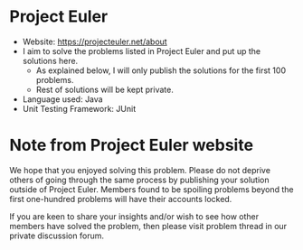 # Project Euler

- Website: https://projecteuler.net/about
- I aim to solve the problems listed in Project Euler and put up the solutions here.
    - As explained below, I will only publish the solutions for the first 100 problems.
    - Rest of solutions will be kept private.
- Language used: Java
- Unit Testing Framework: JUnit

# Note from Project Euler website

We hope that you enjoyed solving this problem. Please do not deprive others of going through the same process by
publishing your solution outside of Project Euler. Members found to be spoiling problems beyond the first one-hundred
problems will have their accounts locked.

If you are keen to share your insights and/or wish to see how other members have solved the problem, then please visit
problem thread in our private discussion forum.
